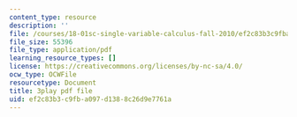 ```yaml
---
content_type: resource
description: ''
file: /courses/18-01sc-single-variable-calculus-fall-2010/ef2c83b3c9fba097d1388c26d9e7761a_jBkXbAgMj6s.pdf
file_size: 55396
file_type: application/pdf
learning_resource_types: []
license: https://creativecommons.org/licenses/by-nc-sa/4.0/
ocw_type: OCWFile
resourcetype: Document
title: 3play pdf file
uid: ef2c83b3-c9fb-a097-d138-8c26d9e7761a
---
```


